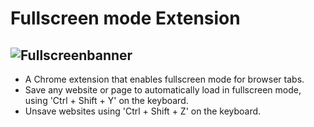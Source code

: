 
# Fullscreen mode Extension
![Fullscreenbanner](https://github.com/jyntjkr/fullscreen_extension/assets/156578596/ef197207-39d9-4ebd-b49f-8b24bcdc4964)
---
- A Chrome extension that enables fullscreen mode for browser tabs.
- Save any website or page to automatically load in fullscreen mode, using 'Ctrl + Shift + Y' on the keyboard.
- Unsave websites using 'Ctrl + Shift + Z' on the keyboard.
